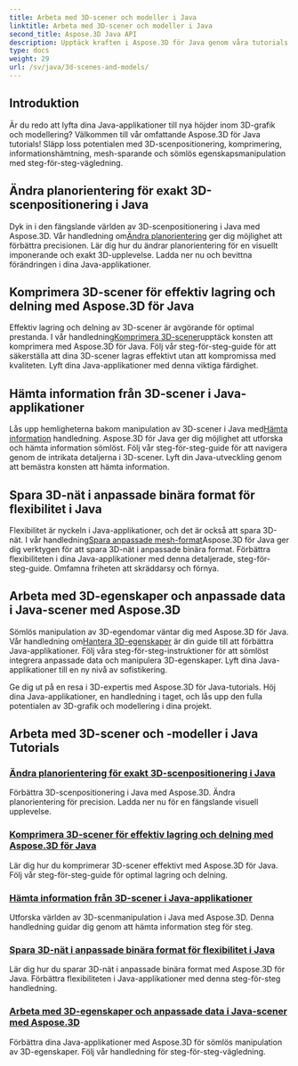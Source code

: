 ```yaml
---
title: Arbeta med 3D-scener och modeller i Java
linktitle: Arbeta med 3D-scener och modeller i Java
second_title: Aspose.3D Java API
description: Upptäck kraften i Aspose.3D för Java genom våra tutorials. Förbättra precisionen, lagringseffektiviteten och manipuleringen av 3D-scener i dina Java-applikationer.
type: docs
weight: 29
url: /sv/java/3d-scenes-and-models/
---
```

## Introduktion

Är du redo att lyfta dina Java-applikationer till nya höjder inom 3D-grafik och modellering? Välkommen till vår omfattande Aspose.3D för Java tutorials! Släpp loss potentialen med 3D-scenpositionering, komprimering, informationshämtning, mesh-sparande och sömlös egenskapsmanipulation med steg-för-steg-vägledning.

## Ändra planorientering för exakt 3D-scenpositionering i Java

 Dyk in i den fängslande världen av 3D-scenpositionering i Java med Aspose.3D. Vår handledning om[Ändra planorientering](./change-plane-orientation/) ger dig möjlighet att förbättra precisionen. Lär dig hur du ändrar planorientering för en visuellt imponerande och exakt 3D-upplevelse. Ladda ner nu och bevittna förändringen i dina Java-applikationer.

## Komprimera 3D-scener för effektiv lagring och delning med Aspose.3D för Java

 Effektiv lagring och delning av 3D-scener är avgörande för optimal prestanda. I vår handledning[Komprimera 3D-scener](./compress-3d-scenes/)upptäck konsten att komprimera med Aspose.3D för Java. Följ vår steg-för-steg-guide för att säkerställa att dina 3D-scener lagras effektivt utan att kompromissa med kvaliteten. Lyft dina Java-applikationer med denna viktiga färdighet.

## Hämta information från 3D-scener i Java-applikationer

 Lås upp hemligheterna bakom manipulation av 3D-scener i Java med[Hämta information](./get-scene-information/) handledning. Aspose.3D för Java ger dig möjlighet att utforska och hämta information sömlöst. Följ vår steg-för-steg-guide för att navigera genom de intrikata detaljerna i 3D-scener. Lyft din Java-utveckling genom att bemästra konsten att hämta information.

## Spara 3D-nät i anpassade binära format för flexibilitet i Java

 Flexibilitet är nyckeln i Java-applikationer, och det är också att spara 3D-nät. I vår handledning[Spara anpassade mesh-format](./save-custom-mesh-formats/)Aspose.3D för Java ger dig verktygen för att spara 3D-nät i anpassade binära format. Förbättra flexibiliteten i dina Java-applikationer med denna detaljerade, steg-för-steg-guide. Omfamna friheten att skräddarsy och förnya.

## Arbeta med 3D-egenskaper och anpassade data i Java-scener med Aspose.3D

 Sömlös manipulation av 3D-egendomar väntar dig med Aspose.3D för Java. Vår handledning om[Hantera 3D-egenskaper](./managing-3d-properties-scenes/) är din guide till att förbättra Java-applikationer. Följ våra steg-för-steg-instruktioner för att sömlöst integrera anpassade data och manipulera 3D-egenskaper. Lyft dina Java-applikationer till en ny nivå av sofistikering.

Ge dig ut på en resa i 3D-expertis med Aspose.3D för Java-tutorials. Höj dina Java-applikationer, en handledning i taget, och lås upp den fulla potentialen av 3D-grafik och modellering i dina projekt.
## Arbeta med 3D-scener och -modeller i Java Tutorials
### [Ändra planorientering för exakt 3D-scenpositionering i Java](./change-plane-orientation/)
Förbättra 3D-scenpositionering i Java med Aspose.3D. Ändra planorientering för precision. Ladda ner nu för en fängslande visuell upplevelse.
### [Komprimera 3D-scener för effektiv lagring och delning med Aspose.3D för Java](./compress-3d-scenes/)
Lär dig hur du komprimerar 3D-scener effektivt med Aspose.3D för Java. Följ vår steg-för-steg-guide för optimal lagring och delning.
### [Hämta information från 3D-scener i Java-applikationer](./get-scene-information/)
Utforska världen av 3D-scenmanipulation i Java med Aspose.3D. Denna handledning guidar dig genom att hämta information steg för steg.
### [Spara 3D-nät i anpassade binära format för flexibilitet i Java](./save-custom-mesh-formats/)
Lär dig hur du sparar 3D-nät i anpassade binära format med Aspose.3D för Java. Förbättra flexibiliteten i Java-applikationer med denna steg-för-steg handledning.
### [Arbeta med 3D-egenskaper och anpassade data i Java-scener med Aspose.3D](./managing-3d-properties-scenes/)
Förbättra dina Java-applikationer med Aspose.3D för sömlös manipulation av 3D-egenskaper. Följ vår handledning för steg-för-steg-vägledning.